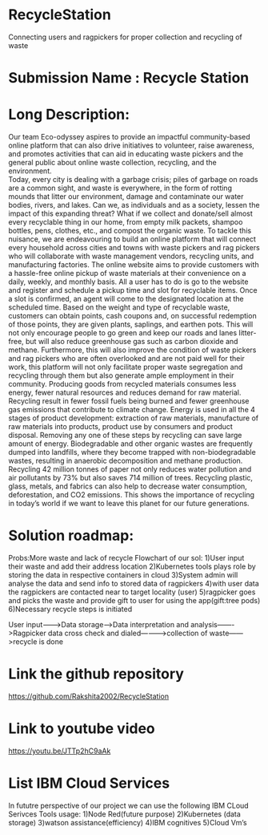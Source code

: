 # RecycleStation
Connecting users and ragpickers for proper collection and recycling of waste

# Submission Name : Recycle Station

# Long Description:
Our team Eco-odyssey aspires to provide an impactful community-based online platform that can also drive initiatives to volunteer, raise awareness, and promotes activities that can aid in educating waste pickers and the general public about online waste collection, recycling, and the environment.  
Today, every city is dealing with a garbage crisis; piles of garbage on roads are a common sight, and waste is everywhere, in the form of rotting mounds that litter our environment, damage and contaminate our water bodies, rivers, and lakes. Can we, as individuals and as a society, lessen the impact of this expanding threat? What if we collect and donate/sell almost every recyclable thing in our home, from empty milk packets, shampoo bottles, pens, clothes, etc., and compost the organic waste. To tackle this nuisance, we are endeavouring to build an online platform that will connect every household across cities and towns with waste pickers and rag pickers who will collaborate with waste management vendors, recycling units, and manufacturing factories. The online website aims to provide customers with a hassle-free online pickup of waste materials at their convenience on a daily, weekly, and monthly basis. All a user has to do is go to the website and register and schedule a pickup time and slot for recyclable items. Once a slot is confirmed, an agent will come to the designated location at the scheduled time. Based on the weight and type of recyclable waste, customers can obtain points, cash coupons and, on successful redemption of those points, they are given plants, saplings, and earthen pots. This will not only encourage people to go green and keep our roads and lanes litter-free, but will also reduce greenhouse gas such as carbon dioxide and methane. Furthermore, this will also improve the condition of waste pickers and rag pickers who are often overlooked and are not paid well for their work, this platform will not only facilitate proper waste segregation and recycling through them but also generate ample employment in their community.
Producing goods from recycled materials consumes less energy, fewer natural resources and reduces demand for raw material. Recycling result in fewer fossil fuels being burned and fewer greenhouse gas emissions that contribute to climate change. Energy is used in all the 4 stages of product development: extraction of raw materials, manufacture of raw materials into products, product use by consumers and product disposal. Removing any one of these steps by recycling can save large amount of energy. Biodegradable and other organic wastes are frequently dumped into landfills, where they become trapped with non-biodegradable wastes, resulting in anaerobic decomposition and methane production. Recycling 42 million tonnes of paper not only reduces water pollution and air pollutants by 73% but also saves 714 million of trees. Recycling plastic, glass, metals, and fabrics can also help to decrease water consumption, deforestation, and CO2 emissions. This shows the importance of recycling in today’s world if we want to leave this planet for our future generations.

# Solution roadmap:
Probs:More waste and lack of recycle
Flowchart of our sol:
1)User input their waste and add their address location
2)Kubernetes tools plays role by storing the data in respective containers in cloud
3)System admin will analyse the data and send info to stored data of ragpickers
4)with user data the ragpickers are contacted near to target locality (user)
5)ragpicker goes and picks the waste and provide gift to user for using the app(gift:tree pods)
6)Necessary recycle steps is initiated

User input——->Data storage——>Data interpretation and analysis——->Ragpicker data cross check and dialed———->collection of waste——>recycle is done

# Link the github repository
https://github.com/Rakshita2002/RecycleStation

# Link to youtube video
https://youtu.be/JTTp2hC9aAk

# List IBM Cloud Services
In fututre perspective of our project we can use the following IBM CLoud Serivces
Tools usage:
1)Node Red(future purpose)
2)Kubernetes (data storage)
3)watson assistance(efficiency)
4)IBM cognitives
5)Cloud Vm’s


